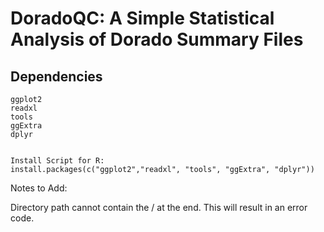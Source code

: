 # DoradoQC: A Simple Statistical Analysis of Dorado Summary Files

## Dependencies

```{Required Libraries:}
ggplot2
readxl
tools
ggExtra
dplyr


Install Script for R: 
install.packages(c("ggplot2","readxl", "tools", "ggExtra", "dplyr"))

```

Notes to Add:

Directory path cannot contain the / at the end. This will result in an error code.
